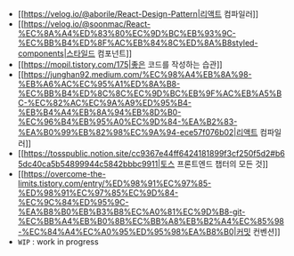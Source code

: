 
- [[https://velog.io/@aborile/React-Design-Pattern|리액트 컴파일러]]
- [[https://velog.io/@soonmac/React-%EC%8A%A4%ED%83%80%EC%9D%BC%EB%93%9C-%EC%BB%B4%ED%8F%AC%EB%84%8C%ED%8A%B8styled-components|스타일드 컴포넌트]]
- [[https://mopil.tistory.com/175|좋은 코드를 작성하는 습관]]
- [[https://junghan92.medium.com/%EC%98%A4%EB%8A%98-%EB%A6%AC%EC%95%A1%ED%8A%B8-%EC%BB%B4%ED%8C%8C%EC%9D%BC%EB%9F%AC%EB%A5%BC-%EC%82%AC%EC%9A%A9%ED%95%B4-%EB%B4%A4%EB%8A%94%EB%8D%B0-%EC%96%B4%EB%95%A0%EC%9D%84-%EA%B2%83-%EA%B0%99%EB%82%98%EC%9A%94-ece57f076b02|리액트 컴파일러]]
- [[https://tosspublic.notion.site/cc9367e44ff6424181899f3cf250f5d2#b65dc40ca5b54899944c5842bbbc9911|토스 프론트엔드 챕터의 모든 것]]
- [[https://overcome-the-limits.tistory.com/entry/%ED%98%91%EC%97%85-%ED%98%91%EC%97%85%EC%9D%84-%EC%9C%84%ED%95%9C-%EA%B8%B0%EB%B3%B8%EC%A0%81%EC%9D%B8-git-%EC%BB%A4%EB%B0%8B%EC%BB%A8%EB%B2%A4%EC%85%98-%EC%84%A4%EC%A0%95%ED%95%98%EA%B8%B0|커밋 컨벤션]]
- `WIP` : work in progress